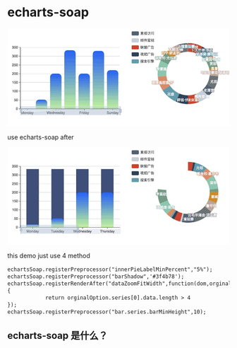 # echarts-soap
![before preview](echarts-soap1.jpg)  

use echarts-soap after

![after preview](echarts-soap2.jpg)  

this demo just use 4 method

```
echartsSoap.registerPreprocessor("innerPieLabelMinPercent","5%");
echartsSoap.registerPreprocessor("barShadow",'#3f4b78');
echartsSoap.registerRenderAfter("dataZoomFitWidth",function(dom,orginalOption){
            return orginalOption.series[0].data.length > 4
});
echartsSoap.registerPreprocessor("bar.series.barMinHeight",10);
```

## echarts-soap 是什么？